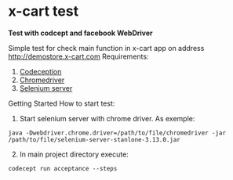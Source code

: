 # x-cart test

**Test with codcept and facebook WebDriver**

Simple test for check main function in x-cart app on address http://demostore.x-cart.com
Requirements:
1. [Codeception](https://github.com/Codeception/Codeception)
2. [Chromedriver](https://chromedriver.storage.googleapis.com/index.html?path=2.40/)
3. [Selenium server](https://github.com/SeleniumHQ/selenium)

Getting Started
How to start test:
1. Start selenium server with chrome driver. As exemple:

``` 
java -Dwebdriver.chrome.driver=/path/to/file/chromedriver -jar /path/to/file/selenium-server-stanlone-3.13.0.jar 
```
2. In main project directory execute:
``` 
codecept run acceptance --steps
```
